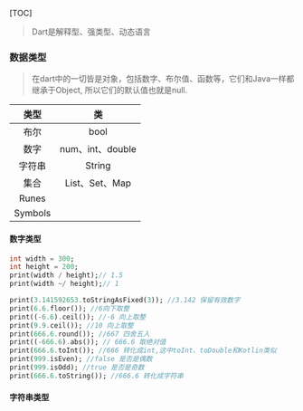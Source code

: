 [TOC]
> Dart是解释型、强类型、动态语言

### 数据类型
> 在dart中的一切皆是对象，包括数字、布尔值、函数等，它们和Java一样都继承于Object, 所以它们的默认值也就是null. 

类型 | 类
:---: | :---:
布尔 | bool
数字 | num、int、double 
字符串 | String
集合| List、Set、Map
Runes |
Symbols |

#### 数字类型
```dart
int width = 300;
int height = 200;
print(width / height);// 1.5
print(width ~/ height);// 1

print(3.141592653.toStringAsFixed(3)); //3.142 保留有效数字
print(6.6.floor()); //6向下取整
print((-6.6).ceil()); //-6 向上取整
print(9.9.ceil()); //10 向上取整
print(666.6.round()); //667 四舍五入
print((-666.6).abs()); // 666.6 取绝对值
print(666.6.toInt()); //666 转化成int,这中toInt、toDouble和Kotlin类似
print(999.isEven); //false 是否是偶数
print(999.isOdd); //true 是否是奇数
print(666.6.toString()); //666.6 转化成字符串
```

#### 字符串类型
